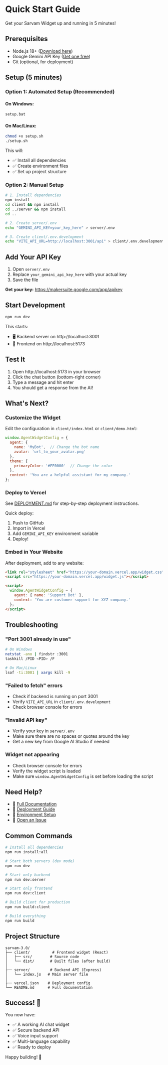 # Quick Start Guide

Get your Sarvam Widget up and running in 5 minutes!

## Prerequisites

- Node.js 18+ ([Download here](https://nodejs.org/))
- Google Gemini API Key ([Get one free](https://makersuite.google.com/app/apikey))
- Git (optional, for deployment)

## Setup (5 minutes)

### Option 1: Automated Setup (Recommended)

#### On Windows:
```bash
setup.bat
```

#### On Mac/Linux:
```bash
chmod +x setup.sh
./setup.sh
```

This will:
- ✅ Install all dependencies
- ✅ Create environment files
- ✅ Set up project structure

### Option 2: Manual Setup

```bash
# 1. Install dependencies
npm install
cd client && npm install
cd ../server && npm install
cd ..

# 2. Create server/.env
echo "GEMINI_API_KEY=your_key_here" > server/.env

# 3. Create client/.env.development
echo "VITE_API_URL=http://localhost:3001/api" > client/.env.development
```

## Add Your API Key

1. Open `server/.env`
2. Replace `your_gemini_api_key_here` with your actual key
3. Save the file

**Get your key:** https://makersuite.google.com/app/apikey

## Start Development

```bash
npm run dev
```

This starts:
- 🖥️ Backend server on http://localhost:3001
- 🎨 Frontend on http://localhost:5173

## Test It

1. Open http://localhost:5173 in your browser
2. Click the chat button (bottom-right corner)
3. Type a message and hit enter
4. You should get a response from the AI!

## What's Next?

### Customize the Widget

Edit the configuration in `client/index.html` or `client/demo.html`:

```javascript
window.AgentWidgetConfig = {
  agent: {
    name: 'MyBot',  // Change the bot name
    avatar: 'url_to_your_avatar.png'
  },
  theme: {
    primaryColor: '#FF0000'  // Change the color
  },
  context: 'You are a helpful assistant for my company.'
};
```

### Deploy to Vercel

See [DEPLOYMENT.md](./DEPLOYMENT.md) for step-by-step deployment instructions.

Quick deploy:
1. Push to GitHub
2. Import in Vercel
3. Add `GEMINI_API_KEY` environment variable
4. Deploy!

### Embed in Your Website

After deployment, add to any website:

```html
<link rel="stylesheet" href="https://your-domain.vercel.app/widget.css">
<script src="https://your-domain.vercel.app/widget.js"></script>

<script>
  window.AgentWidgetConfig = {
    agent: { name: 'Support Bot' },
    context: 'You are customer support for XYZ company.'
  };
</script>
```

## Troubleshooting

### "Port 3001 already in use"
```bash
# On Windows
netstat -ano | findstr :3001
taskkill /PID <PID> /F

# On Mac/Linux
lsof -ti:3001 | xargs kill -9
```

### "Failed to fetch" errors
- Check if backend is running on port 3001
- Verify `VITE_API_URL` in `client/.env.development`
- Check browser console for errors

### "Invalid API key"
- Verify your key in `server/.env`
- Make sure there are no spaces or quotes around the key
- Get a new key from Google AI Studio if needed

### Widget not appearing
- Check browser console for errors
- Verify the widget script is loaded
- Make sure `window.AgentWidgetConfig` is set before loading the script

## Need Help?

- 📖 [Full Documentation](./README.md)
- 🚀 [Deployment Guide](./DEPLOYMENT.md)
- 🔧 [Environment Setup](./ENV_SETUP.md)
- 🐛 [Open an Issue](https://github.com/your-username/sarvam-3.0/issues)

## Common Commands

```bash
# Install all dependencies
npm run install:all

# Start both servers (dev mode)
npm run dev

# Start only backend
npm run dev:server

# Start only frontend
npm run dev:client

# Build client for production
npm run build:client

# Build everything
npm run build
```

## Project Structure

```
sarvam-3.0/
├── client/          # Frontend widget (React)
│   ├── src/        # Source code
│   └── dist/       # Built files (after build)
│
├── server/         # Backend API (Express)
│   └── index.js   # Main server file
│
├── vercel.json    # Deployment config
└── README.md      # Full documentation
```

## Success! 🎉

You now have:
- ✅ A working AI chat widget
- ✅ Secure backend API
- ✅ Voice input support
- ✅ Multi-language capability
- ✅ Ready to deploy

Happy building! 🚀

